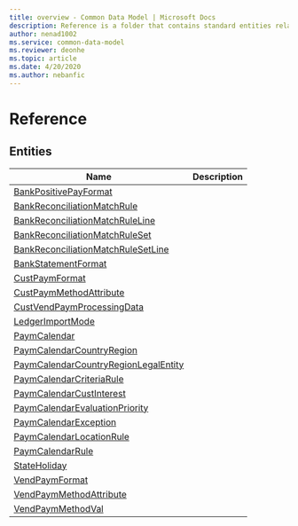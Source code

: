 ```yaml
---
title: overview - Common Data Model | Microsoft Docs
description: Reference is a folder that contains standard entities related to the Common Data Model.
author: nenad1002
ms.service: common-data-model
ms.reviewer: deonhe
ms.topic: article
ms.date: 4/20/2020
ms.author: nebanfic
---
```


# Reference


## Entities

|Name|Description|
|---|---|
|[BankPositivePayFormat](BankPositivePayFormat.md)||
|[BankReconciliationMatchRule](BankReconciliationMatchRule.md)||
|[BankReconciliationMatchRuleLine](BankReconciliationMatchRuleLine.md)||
|[BankReconciliationMatchRuleSet](BankReconciliationMatchRuleSet.md)||
|[BankReconciliationMatchRuleSetLine](BankReconciliationMatchRuleSetLine.md)||
|[BankStatementFormat](BankStatementFormat.md)||
|[CustPaymFormat](CustPaymFormat.md)||
|[CustPaymMethodAttribute](CustPaymMethodAttribute.md)||
|[CustVendPaymProcessingData](CustVendPaymProcessingData.md)||
|[LedgerImportMode](LedgerImportMode.md)||
|[PaymCalendar](PaymCalendar.md)||
|[PaymCalendarCountryRegion](PaymCalendarCountryRegion.md)||
|[PaymCalendarCountryRegionLegalEntity](PaymCalendarCountryRegionLegalEntity.md)||
|[PaymCalendarCriteriaRule](PaymCalendarCriteriaRule.md)||
|[PaymCalendarCustInterest](PaymCalendarCustInterest.md)||
|[PaymCalendarEvaluationPriority](PaymCalendarEvaluationPriority.md)||
|[PaymCalendarException](PaymCalendarException.md)||
|[PaymCalendarLocationRule](PaymCalendarLocationRule.md)||
|[PaymCalendarRule](PaymCalendarRule.md)||
|[StateHoliday](StateHoliday.md)||
|[VendPaymFormat](VendPaymFormat.md)||
|[VendPaymMethodAttribute](VendPaymMethodAttribute.md)||
|[VendPaymMethodVal](VendPaymMethodVal.md)||
